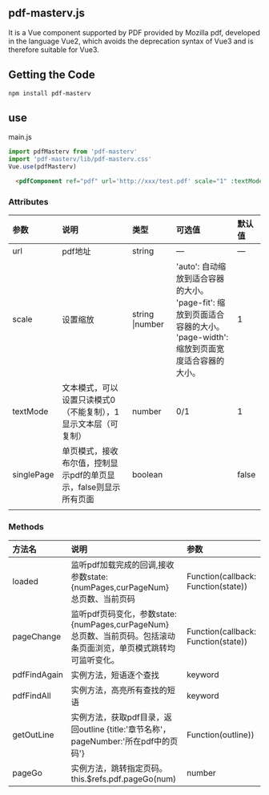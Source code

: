

## pdf-masterv.js

It is a Vue component supported by PDF provided by Mozilla pdf, developed in the language Vue2, which avoids the deprecation syntax of Vue3 and is therefore suitable for Vue3.



## Getting the Code

```
npm install pdf-masterv
```

## use

main.js

```js
import pdfMasterv from 'pdf-masterv'
import 'pdf-masterv/lib/pdf-masterv.css'
Vue.use(pdfMasterv)
```

```html
  <pdfComponent ref="pdf" url='http://xxx/test.pdf' scale="1" :textMode="1" :singlePage="false"></pdfComponent>
```



### Attributes

| 参数       | 说明                                                         | 类型            | 可选值                                                       | 默认值 |
| :--------- | :----------------------------------------------------------- | :-------------- | :----------------------------------------------------------- | :----- |
| url        | pdf地址                                                      | string          | —                                                            | —      |
| scale      | 设置缩放                                                     | string \|number | 'auto': 自动缩放到适合容器的大小。<br/>'page-fit': 缩放到页面适合容器的大小。<br/>'page-width': 缩放到页面宽度适合容器的大小。 | 1      |
| textMode   | 文本模式，可以设置只读模式0（不能复制），1显示文本层（可复制） | number          | 0/1                                                          | 1      |
| singlePage | 单页模式，接收布尔值，控制显示pdf的单页显示，false则显示所有页面 | boolean         |                                                              | false  |
|            |                                                              |                 |                                                              |        |

###  Methods

| 方法名       | 说明                                                         | 参数                                |
| :----------- | :----------------------------------------------------------- | :---------------------------------- |
| loaded       | 监听pdf加载完成的回调,接收参数state:{numPages,curPageNum} 总页数、当前页码 | Function(callback: Function(state)) |
| pageChange   | 监听pdf页码变化，参数state:{numPages,curPageNum} 总页数、当前页码。包括滚动条页面浏览，单页模式跳转均可监听变化。 | Function(callback: Function(state)) |
| pdfFindAgain | 实例方法，短语逐个查找                                       | keyword                             |
| pdfFindAll   | 实例方法，高亮所有查找的短语                                 | keyword                             |
| getOutLine   | 实例方法，获取pdf目录，返回outline  {title:'章节名称'，pageNumber:'所在pdf中的页码'} | Function(outline))                  |
| pageGo       | 实例方法，跳转指定页码。this.$refs.pdf.pageGo(num)           | number                              |